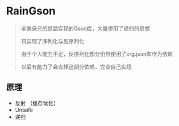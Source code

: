 # RainGson
> 全靠自己的思路实现的Gson库，大量使用了递归的思想
> 
> 只实现了序列化与反序列化
> 
> 由于个人能力不足，反序列化部分仍然使用了org.json库作为依赖
> 
> 以后有能力了会去掉这部分依赖，完全自己实现

## 原理
- 反射 （缓存优化）
- Unsafe
- 递归


